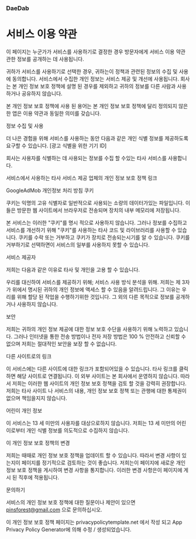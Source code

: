 ### DaeDab

# 서비스 이용 약관

이 페이지는 누군가가 서비스를 사용하기로 결정한 경우 방문자에게 서비스 이용 약관 관한 정보를 공개하는 데 사용됩니다.

귀하가 서비스를 사용하기로 선택한 경우, 귀하는이 정책과 관련된 정보의 수집 및 사용에 동의합니다. 서비스에서 수집한 개인 정보는 서비스 제공 및 개선에 사용됩니다. 회사는 본 개인 정보 보호 정책에 설명 된 경우를 제외하고 귀하의 정보를 다른 사람과 사용하거나 공유하지 않습니다.

본 개인 정보 보호 정책에 사용 된 용어는 본 개인 정보 보호 정책에 달리 정의되지 않은 한 앱은 이용 약관과 동일한 의미를 갖습니다.

정보 수집 및 사용

더 나은 경험을 위해 서비스를 사용하는 동안 다음과 같은 개인 식별 정보를 제공하도록 요구할 수 있습니다. [광고 식별을 위한 기기 ID]

회사는 사용자를 식별하는 데 사용되는 정보를 수집 할 수있는 타사 서비스를 사용합니다.

서비스에서 사용하는 타사 서비스 제공 업체의 개인 정보 보호 정책 링크

GoogleAdMob 개인정보 처리 방침
쿠키

쿠키는 익명의 고유 식별자로 일반적으로 사용되는 소량의 데이터가있는 파일입니다. 이들은 방문한 웹 사이트에서 브라우저로 전송되며 장치의 내부 메모리에 저장됩니다.

본 서비스는 이러한 "쿠키"를 명시 적으로 사용하지 않습니다. 그러나  정보를 수집하고 서비스를 개선하기 위해 "쿠키"를 사용하는 타사 코드 및 라이브러리를 사용할 수 있습니다. 쿠키를 수락 또는 거부하고 쿠키가 장치로 전송되는시기를 알 수 있습니다. 쿠키를 거부하기로 선택하면이 서비스의 일부를 사용하지 못할 수 있습니다.

서비스 제공자

저희는 다음과 같은 이유로 타사 및 개인을 고용 할 수 있습니다.

우리를 대신하여 서비스를 제공하기 위해;
서비스 사용 방식 분석을 위해.
저희는 제 3자가 위에서 명시된 귀하의 개인 정보에 액세스 할 수 있음을 알려드립니다. 그 이유는 우리를 위해 할당 된 작업을 수행하기위한 것입니다. 그 외의 다른 목적으로 정보를 공개하거나 사용하지 않습니다.

보안

저희는 귀하의 개인 정보 제공에 대한 정보 보호 수단을 사용하기 위해 노력하고 있습니다. 그러나 인터넷을 통한 전송 방법이나 전자 저장 방법은 100 % 안전하고 신뢰할 수 없으며 저희는 절대적인 보안을 보장 할 수 없습니다.

다른 사이트로의 링크

이 서비스에는 다른 사이트에 대한 링크가 포함되어있을 수 있습니다. 타사 링크를 클릭하면 해당 사이트로 연결됩니다. 이 외부 사이트는 본 회사에서 운영하지 않습니다. 따라서 저희는 이러한 웹 사이트의 개인 정보 보호 정책을 검토 할 것을 강력히 권장합니다. 저희는 타사 사이트 나 서비스의 내용, 개인 정보 보호 정책 또는 관행에 대한 통제권이 없으며 책임을지지 않습니다.

어린이 개인 정보

이 서비스는 13 세 미만의 사용자를 대상으로하지 않습니다. 저희는 13 세 미만의 어린이로부터 개인 식별 정보를 의도적으로 수집하지 않습니다. 

이 개인 정보 보호 정책의 변경

저희는 때때로 개인 정보 보호 정책을 업데이트 할 수 있습니다. 따라서 변경 사항이 있는지이 페이지를 정기적으로 검토하는 것이 좋습니다. 저희는이 페이지에 새로운 개인 정보 보호 정책을 게시하여 변경 사항을 통지합니다. 이러한 변경 사항은이 페이지에 게시 된 직후에 적용됩니다.

문의하기

서비스의 개인 정보 보호 정책에 대한 질문이나 제안이 있으면 pinsforest@gmail.com 으로 문의하십시오.

이 개인 정보 보호 정책 페이지는 privacypolicytemplate.net 에서 작성 되고 App Privacy Policy Generator에 의해 수정 / 생성되었습니다.

